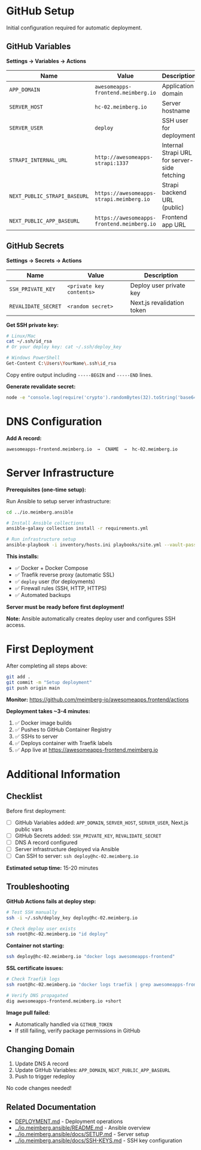 # GitHub Setup

Initial configuration required for automatic deployment.

## GitHub Variables

**Settings → Variables → Actions**

| Name | Value | Description |
|------|-------|-------------|
| `APP_DOMAIN` | `awesomeapps-frontend.meimberg.io` | Application domain |
| `SERVER_HOST` | `hc-02.meimberg.io` | Server hostname |
| `SERVER_USER` | `deploy` | SSH user for deployment |
| `STRAPI_INTERNAL_URL` | `http://awesomeapps-strapi:1337` | Internal Strapi URL for server-side fetching |
| `NEXT_PUBLIC_STRAPI_BASEURL` | `https://awesomeapps-strapi.meimberg.io` | Strapi backend URL (public) |
| `NEXT_PUBLIC_APP_BASEURL` | `https://awesomeapps-frontend.meimberg.io` | Frontend app URL |

## GitHub Secrets

**Settings → Secrets → Actions**

| Name | Value | Description |
|------|-------|-------------|
| `SSH_PRIVATE_KEY` | `<private key contents>` | Deploy user private key |
| `REVALIDATE_SECRET` | `<random secret>` | Next.js revalidation token |

**Get SSH private key:**
```bash
# Linux/Mac
cat ~/.ssh/id_rsa
# Or your deploy key: cat ~/.ssh/deploy_key

# Windows PowerShell
Get-Content C:\Users\YourName\.ssh\id_rsa
```

Copy entire output including `-----BEGIN` and `-----END` lines.

**Generate revalidate secret:**
```bash
node -e "console.log(require('crypto').randomBytes(32).toString('base64'))"
```



# DNS Configuration

**Add A record:**
```
awesomeapps-frontend.meimberg.io  →  CNAME  →  hc-02.meimberg.io
```

# Server Infrastructure

**Prerequisites (one-time setup):**

Run Ansible to setup server infrastructure:

```bash
cd ../io.meimberg.ansible

# Install Ansible collections
ansible-galaxy collection install -r requirements.yml

# Run infrastructure setup
ansible-playbook -i inventory/hosts.ini playbooks/site.yml --vault-password-file vault_pass
```

**This installs:**
- ✅ Docker + Docker Compose
- ✅ Traefik reverse proxy (automatic SSL)
- ✅ `deploy` user (for deployments)
- ✅ Firewall rules (SSH, HTTP, HTTPS)
- ✅ Automated backups

**Server must be ready before first deployment!**

**Note:** Ansible automatically creates deploy user and configures SSH access.



# First Deployment

After completing all steps above:

```bash
git add .
git commit -m "Setup deployment"
git push origin main
```

**Monitor:** https://github.com/meimberg-io/awesomeapps.frontend/actions

**Deployment takes ~3-4 minutes:**
1. ✅ Docker image builds
2. ✅ Pushes to GitHub Container Registry
3. ✅ SSHs to server
4. ✅ Deploys container with Traefik labels
5. ✅ App live at https://awesomeapps-frontend.meimberg.io

# Additional Information

## Checklist

Before first deployment:

- [ ] GitHub Variables added: `APP_DOMAIN`, `SERVER_HOST`, `SERVER_USER`, Next.js public vars
- [ ] GitHub Secrets added: `SSH_PRIVATE_KEY`, `REVALIDATE_SECRET`
- [ ] DNS A record configured
- [ ] Server infrastructure deployed via Ansible
- [ ] Can SSH to server: `ssh deploy@hc-02.meimberg.io`

**Estimated setup time:** 15-20 minutes


## Troubleshooting

**GitHub Actions fails at deploy step:**
```bash
# Test SSH manually
ssh -i ~/.ssh/deploy_key deploy@hc-02.meimberg.io

# Check deploy user exists
ssh root@hc-02.meimberg.io "id deploy"
```

**Container not starting:**
```bash
ssh deploy@hc-02.meimberg.io "docker logs awesomeapps-frontend"
```

**SSL certificate issues:**
```bash
# Check Traefik logs
ssh root@hc-02.meimberg.io "docker logs traefik | grep awesomeapps-frontend"

# Verify DNS propagated
dig awesomeapps-frontend.meimberg.io +short
```

**Image pull failed:**
- Automatically handled via `GITHUB_TOKEN`
- If still failing, verify package permissions in GitHub



## Changing Domain

1. Update DNS A record
2. Update GitHub Variables: `APP_DOMAIN`, `NEXT_PUBLIC_APP_BASEURL`
3. Push to trigger redeploy

No code changes needed!



## Related Documentation

- [DEPLOYMENT.md](DEPLOYMENT.md) - Deployment operations
- [../io.meimberg.ansible/README.md](../io.meimberg.ansible/README.md) - Ansible overview
- [../io.meimberg.ansible/docs/SETUP.md](../io.meimberg.ansible/docs/SETUP.md) - Server setup
- [../io.meimberg.ansible/docs/SSH-KEYS.md](../io.meimberg.ansible/docs/SSH-KEYS.md) - SSH key configuration

